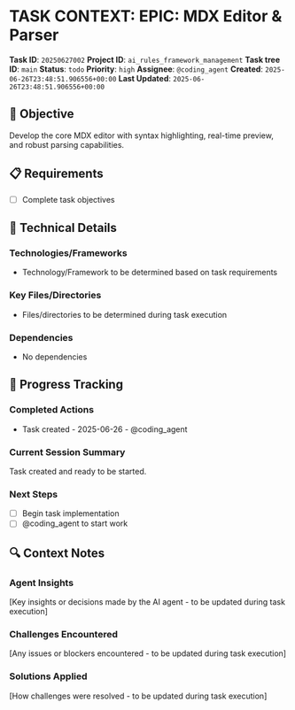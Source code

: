 # TASK CONTEXT: EPIC: MDX Editor & Parser

**Task ID**: `20250627002`
**Project ID**: `ai_rules_framework_management`
**Task tree ID**: `main`
**Status**: `todo`
**Priority**: `high`
**Assignee**: `@coding_agent`
**Created**: `2025-06-26T23:48:51.906556+00:00`
**Last Updated**: `2025-06-26T23:48:51.906556+00:00`

## 🎯 Objective
Develop the core MDX editor with syntax highlighting, real-time preview, and robust parsing capabilities.

## 📋 Requirements
- [ ] Complete task objectives

## 🔧 Technical Details
### Technologies/Frameworks
- Technology/Framework to be determined based on task requirements

### Key Files/Directories
- Files/directories to be determined during task execution

### Dependencies
- No dependencies

## 🚀 Progress Tracking
### Completed Actions
- Task created - 2025-06-26 - @coding_agent

### Current Session Summary
Task created and ready to be started.

### Next Steps
- [ ] Begin task implementation
- [ ] @coding_agent to start work

## 🔍 Context Notes
### Agent Insights
[Key insights or decisions made by the AI agent - to be updated during task execution]

### Challenges Encountered
[Any issues or blockers encountered - to be updated during task execution]

### Solutions Applied
[How challenges were resolved - to be updated during task execution]
